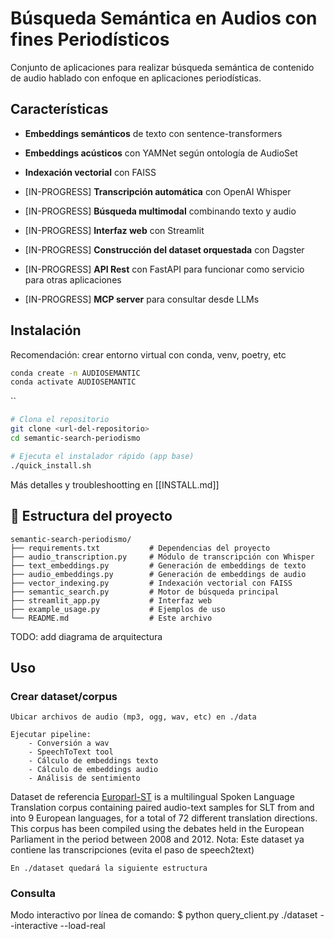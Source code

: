 # Búsqueda Semántica en Audios con fines Periodísticos

Conjunto de aplicaciones para realizar búsqueda semántica de contenido de audio hablado con enfoque en aplicaciones periodísticas. 

## Características

- **Embeddings semánticos** de texto con sentence-transformers
- **Embeddings acústicos** con YAMNet según ontología de AudioSet
- **Indexación vectorial** con FAISS
- [IN-PROGRESS] **Transcripción automática** con OpenAI Whisper

- [IN-PROGRESS] **Búsqueda multimodal** combinando texto y audio
- [IN-PROGRESS] **Interfaz web** con Streamlit
- [IN-PROGRESS] **Construcción del dataset orquestada** con Dagster
- [IN-PROGRESS] **API Rest** con FastAPI para funcionar como servicio para otras aplicaciones
- [IN-PROGRESS] **MCP server** para consultar desde LLMs

## Instalación

Recomendación: crear entorno virtual con conda, venv, poetry, etc

```bash
conda create -n AUDIOSEMANTIC
conda activate AUDIOSEMANTIC
```

``
```bash
# Clona el repositorio
git clone <url-del-repositorio>
cd semantic-search-periodismo

# Ejecuta el instalador rápido (app base)
./quick_install.sh
```

Más detalles y troubleshootting en [[INSTALL.md]]



## 📁 Estructura del proyecto

```
semantic-search-periodismo/
├── requirements.txt           # Dependencias del proyecto
├── audio_transcription.py     # Módulo de transcripción con Whisper
├── text_embeddings.py         # Generación de embeddings de texto
├── audio_embeddings.py        # Generación de embeddings de audio
├── vector_indexing.py         # Indexación vectorial con FAISS
├── semantic_search.py         # Motor de búsqueda principal
├── streamlit_app.py           # Interfaz web
├── example_usage.py           # Ejemplos de uso
└── README.md                  # Este archivo
```

TODO: add diagrama de arquitectura

## Uso

### Crear dataset/corpus

    Ubicar archivos de audio (mp3, ogg, wav, etc) en ./data

    Ejecutar pipeline:
        - Conversión a wav
        - SpeechToText tool
        - Cálculo de embeddings texto
        - Cálculo de embeddings audio
        - Análisis de sentimiento

Dataset de referencia [Europarl-ST](https://www.mllp.upv.es/europarl-st/) is a multilingual Spoken Language Translation corpus containing paired audio-text samples for SLT from and into 9 European languages, for a total of 72 different translation directions. This corpus has been compiled using the debates held in the European Parliament in the period between 2008 and 2012.
Nota: Este dataset ya contiene las transcripciones (evita el paso de speech2text)



    En ./dataset quedará la siguiente estructura



### Consulta

Modo interactivo por línea de comando: 
    $ python query_client.py ./dataset --interactive --load-real